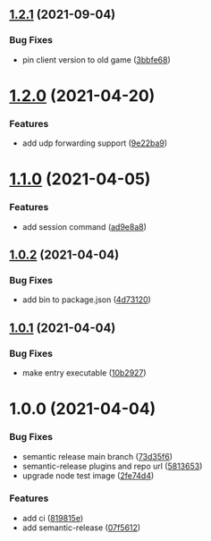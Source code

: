 ## [1.2.1](https://github.com/chaseconey/f1-telemetry-cli/compare/v1.2.0...v1.2.1) (2021-09-04)


### Bug Fixes

* pin client version to old game ([3bbfe68](https://github.com/chaseconey/f1-telemetry-cli/commit/3bbfe688d8f3b573d34650b4a5b6b1135929925f))

# [1.2.0](https://github.com/chaseconey/f1-telemetry-cli/compare/v1.1.0...v1.2.0) (2021-04-20)


### Features

* add udp forwarding support ([9e22ba9](https://github.com/chaseconey/f1-telemetry-cli/commit/9e22ba9016a0a9dc2778a30510fbd14c4913d044))

# [1.1.0](https://github.com/chaseconey/f1-telemetry-cli/compare/v1.0.2...v1.1.0) (2021-04-05)


### Features

* add session command ([ad9e8a8](https://github.com/chaseconey/f1-telemetry-cli/commit/ad9e8a82b3ef011ff3721f27fe8c947fd51e02c6))

## [1.0.2](https://github.com/chaseconey/f1-telemetry-cli/compare/v1.0.1...v1.0.2) (2021-04-04)


### Bug Fixes

* add bin to package.json ([4d73120](https://github.com/chaseconey/f1-telemetry-cli/commit/4d7312084ef1cbcf9f31ccc30f234f3b8c2c8ac4))

## [1.0.1](https://github.com/chaseconey/f1-telemetry-cli/compare/v1.0.0...v1.0.1) (2021-04-04)


### Bug Fixes

* make entry executable ([10b2927](https://github.com/chaseconey/f1-telemetry-cli/commit/10b2927cd302562775c949a3d6df89c6cb8aa919))

# 1.0.0 (2021-04-04)


### Bug Fixes

* semantic release main branch ([73d35f6](https://github.com/chaseconey/f1-telemetry-cli/commit/73d35f6e32f70f00b463254e1bb883339387d568))
* semantic-release plugins and repo url ([5813653](https://github.com/chaseconey/f1-telemetry-cli/commit/5813653301c6366b0e595d35641f8d50d6412163))
* upgrade node test image ([2fe74d4](https://github.com/chaseconey/f1-telemetry-cli/commit/2fe74d43eec3d44b41b2fdb7f113f546086c4e64))


### Features

* add ci ([819815e](https://github.com/chaseconey/f1-telemetry-cli/commit/819815e592f5241c9ee6343d3208d7b6412999fe))
* add semantic-release ([07f5612](https://github.com/chaseconey/f1-telemetry-cli/commit/07f5612df67918017ae5725341efb794eb2f1a2c))
